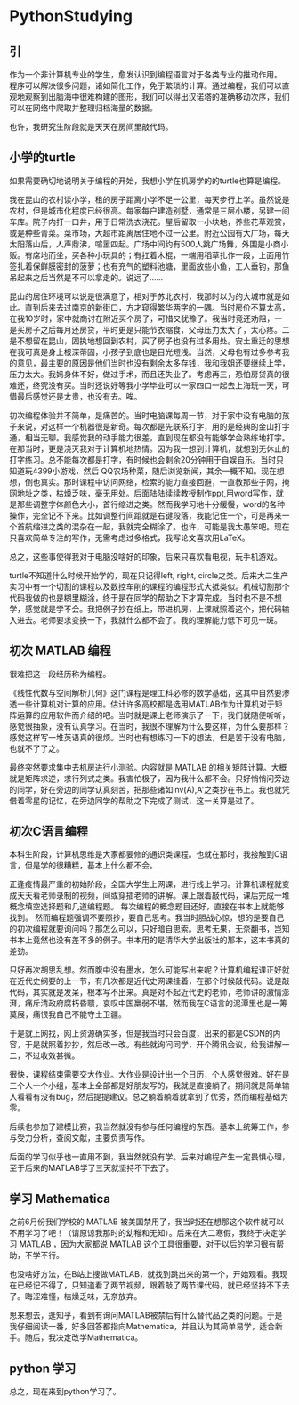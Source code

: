 # PythonStudying
## 引
作为一个非计算机专业的学生，愈发认识到编程语言对于各类专业的推动作用。
程序可以解决很多问题，诸如简化工作，免于繁琐的计算。通过编程，我们可以直观地观察到出脑海中很难构建的图形，我们可以得出汉诺塔的准确移动次序，我们可以在网络中爬取并整理归档海量的数据。

也许，我研究生阶段就是天天在房间里敲代码。

## 小学的turtle
如果需要确切地说明关于编程的开始，我想小学在机房学的的turtle也算是编程。

我在昆山的农村读小学，租的房子距离小学不足一公里，每天步行上学。虽然说是农村，但是城市化程度已经很高。每家每户建造别墅，通常是三层小楼，另建一间车库。院子内打一口井，用于日常洗衣浇花。屋后留取一小块地，养些花草观赏，或是种些青菜。菜市场，大超市距离居住地不过一公里。附近公园有大广场，每天太阳落山后，人声鼎沸，喧嚣四起。广场中间约有500人跳广场舞，外围是小商小贩。有席地而坐，买各种小玩具的；有扛着木棍，一端用稻草扎作一段，上面用竹签扎着保鲜膜密封的菠萝；也有充气的塑料池塘，里面放些小鱼，工人垂钓，那鱼吊起来之后当然是不可以拿走的。说远了……

昆山的居住环境可以说是很满意了，相对于苏北农村，我那时以为的大城市就是如此。直到后来去过南京的新街口，方才窥得繁华两字的一隅。当时房价不算太高，在我10岁时，家中就商讨在附近买个房子，可惜又犹豫了。我当时竟还劝阻，一是买房子之后每月还房贷，平时更是只能节衣缩食，父母压力太大了，太心疼。二是不想留在昆山，固执地想回到农村，买了房子也没有过多用处。安土重迁的思想在我可真是身上根深蒂固，小孩子到底也是目光短浅。当然，父母也有过多参考我的意见，最主要的原因是他们当时也没有剩余太多存钱，我和我姐还要继续上学，压力太大。我妈身体不好，做过手术，而且还失业了。考虑再三，恐怕房贷真的很难还，终究没有买。当时还说好等我小学毕业可以一家四口一起去上海玩一天，可惜最后感觉还是太贵，也没有去。唉。

初次编程体验并不简单，是痛苦的。当时电脑课每周一节，对于家中没有电脑的孩子来说，对这样一个机器很是新奇。每次都是先联系打字，用的是经典的金山打字通，相当无聊。我感觉我的动手能力很差，直到现在都没有能够学会熟练地打字。在那当时，更是浇灭我对于计算机地热情。因为我一想到计算机，就想到无休止的打字练习。总不能每次都是打字，有时候也会剩余20分钟用于自娱自乐。当时只知道玩4399小游戏，然后 QQ农场种菜，随后浏览新闻，其余一概不知。现在想想，倒也真实。那时课程中访问网络，检索的能力直接回避，一直教那些子网，掩网地址之类，枯燥乏味，毫无用处。后面陆陆续续教授制作ppt,用word写作，就是那些调整字体颜色大小，首行缩进之类。然而我学习地十分缓慢，word的各种操作，完全记不下来。比如调整行间距就是右键段落，我能记住一个，可是再来一个首航缩进之类的混杂在一起，我就完全糊涂了。也许，可能是我太愚笨吧。现在只喜欢简单专注的写作，无需考虑过多格式，我写论文喜欢用LaTeX。

总之，这些事使得我对于电脑没啥好的印象，后来只喜欢看电视，玩手机游戏。

turtle不知道什么时候开始学的，现在只记得left, right, circle之类。后来大二生产实习中有一个切割的课程以及数控车削的课程的编程形式大抵类似。机械切割那个代码我做的也是糊里糊涂，终于是在同学的帮助之下才算完成。当时也不是不想学，感觉就是学不会。我把例子抄在纸上，带进机房，上课就照着这个，把代码输入进去。老师要求变换一下，我就什么都不会了。我的理解能力低下可见一斑。

## 初次 MATLAB 编程

很难把这一段经历称为编程。

《线性代数与空间解析几何》这门课程是理工科必修的数学基础，这其中自然要渗透一些计算机对计算的应用。估计许多高校都是选用MATLAB作为计算机对于矩阵运算的应用软件而介绍的吧。当时就是课上老师演示了一下，我们就随便听听，感觉很抽象，没有认真学习。在当时，我很不理解为什么要这样，为什么要那样？感觉这样写一堆英语真的很烦。当时也有想练习一下的想法，但是苦于没有电脑，也就不了了之。

最终突然要求集中去机房进行小测验。内容就是 MATLAB 的相关矩阵计算。大概就是矩阵求逆，求行列式之类。我害怕极了，因为我什么都不会。只好悄悄问旁边的同学，好在旁边的同学认真刻苦，把那些诸如inv(A),A'之类抄在书上。我也就凭借着零星的记忆，在旁边同学的帮助之下完成了测试，这一关算是过了。


## 初次C语言编程
本科生阶段，计算机思维是大家都要修的通识类课程。也就在那时，我接触到C语言，但是学的很糟糕，基本上什么都不会。

正逢疫情最严重的初始阶段，全国大学生上网课，进行线上学习。计算机课程就变成天天看老师录制的视频，间或穿插老师的讲解。课上跟着敲代码，课后完成一堆概念填空选择题和几道编程题。
每次编程的概念题目还好，直接在书本上就能够找到。
然而编程题强调不要照抄，要自己思考。我当时胆战心惊，想的是要自己的初次编程就要询问吗？那怎么可以，只好暗自思索。思考无果，无奈翻书，岂知书本上竟然也没有差不多的例子。书本用的是清华大学出版社的那本，这本书真的差劲。

只好再次胡思乱想。然而腹中没有墨水，怎么可能写出来呢？计算机编程课正好就在近代史纲要的上一节，有几次都是近代史网课挂着，在那个时候敲代码。说是敲代码，其实就是发呆，根本写不出来。真是对不起近代史的老师，老师讲的激情澎湃，痛斥清政府腐朽昏聩，哀叹中国羸弱不堪，然而我在C语言的泥潭里也是一筹莫展，痛恨我自己不能守土卫疆。

于是就上网找，网上资源确实多，但是我当时只会百度，出来的都是CSDN的内容，于是就照着抄抄，然后改一改。有些就询问同学，开个腾讯会议，给我讲解一二，不过收效甚微。

很快，课程结束需要交大作业。大作业是设计出一个日历，个人感觉很难。好在是三个人一个小组，基本上全部都是好朋友写的，我就是直接躺了。期间就是简单输入看看有没有bug，然后提提建议。总之躺着躺着就拿到了优秀，然而编程基础为零。

后续也参加了建模比赛，我当然就没有参与任何编程的东西。基本上统筹工作，参与受力分析，查阅文献，主要负责写作。

后面的学习似乎也一直用不到，我当然就没有学。后来对编程产生一定畏惧心理，至于后来的MATLAB学了三天就坚持不下去了。

##  学习 Mathematica

之前6月份我们学校的 MATLAB 被美国禁用了，我当时还在想那这个软件就可以不用学习了吧！（请原谅我那时的幼稚和无知）。后来在大二寒假，我终于决定学习 MATLAB ，因为大家都说 MATLAB 这个工具很重要，对于以后的学习很有帮助，不学不行。

也没啥好方法，在B站上搜做MATLAB，就找到跳出来的第一个，开始观看。我现在已经记不得了，只知道看了两节视频，跟着敲了两节课代码，就已经坚持不下去了。晦涩难懂，枯燥乏味，无奈放弃。

思来想去，逛知乎，看到有询问MATLAB被禁后有什么替代品之类的问题。于是我仔细阅读一番，好多回答都指向Mathematica，并且认为其简单易学，适合新手。随后，我决定改学Mathematica。



## python 学习
总之，现在来到python学习了。
